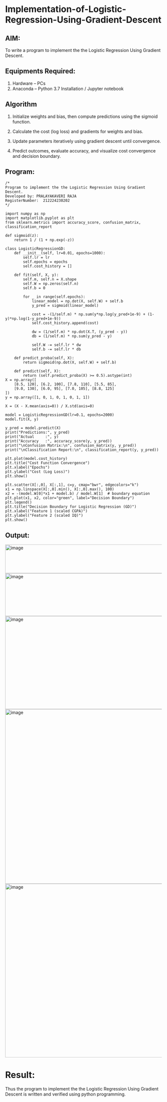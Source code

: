 # Implementation-of-Logistic-Regression-Using-Gradient-Descent

## AIM:
To write a program to implement the the Logistic Regression Using Gradient Descent.

## Equipments Required:
1. Hardware – PCs
2. Anaconda – Python 3.7 Installation / Jupyter notebook

## Algorithm
1. Initialize weights and bias, then compute predictions using the sigmoid function.

2. Calculate the cost (log loss) and gradients for weights and bias.

3. Update parameters iteratively using gradient descent until convergence.

4. Predict outcomes, evaluate accuracy, and visualize cost convergence and decision boundary.

## Program:
```
/*
Program to implement the the Logistic Regression Using Gradient Descent.
Developed by: PRALAYAKAVERI RAJA
RegisterNumber:  212224230202
*/
```

```
import numpy as np
import matplotlib.pyplot as plt
from sklearn.metrics import accuracy_score, confusion_matrix, classification_report

def sigmoid(z):
    return 1 / (1 + np.exp(-z))

class LogisticRegressionGD:
    def __init__(self, lr=0.01, epochs=1000):
        self.lr = lr
        self.epochs = epochs
        self.cost_history = []

    def fit(self, X, y):
        self.m, self.n = X.shape
        self.W = np.zeros(self.n)
        self.b = 0

        for _ in range(self.epochs):
            linear_model = np.dot(X, self.W) + self.b
            y_pred = sigmoid(linear_model)

            cost = -(1/self.m) * np.sum(y*np.log(y_pred+1e-9) + (1-y)*np.log(1-y_pred+1e-9))
            self.cost_history.append(cost)

            dw = (1/self.m) * np.dot(X.T, (y_pred - y))
            db = (1/self.m) * np.sum(y_pred - y)

            self.W -= self.lr * dw
            self.b -= self.lr * db

    def predict_proba(self, X):
        return sigmoid(np.dot(X, self.W) + self.b)

    def predict(self, X):
        return (self.predict_proba(X) >= 0.5).astype(int)
X = np.array([
    [8.5, 120], [6.2, 100], [7.8, 110], [5.5, 85],
    [9.0, 130], [6.0, 95], [7.0, 105], [8.8, 125]
])
y = np.array([1, 0, 1, 0, 1, 0, 1, 1])

X = (X - X.mean(axis=0)) / X.std(axis=0)

model = LogisticRegressionGD(lr=0.1, epochs=2000)
model.fit(X, y)

y_pred = model.predict(X)
print("Predictions:", y_pred)
print("Actual     :", y)
print("Accuracy   :", accuracy_score(y, y_pred))
print("\nConfusion Matrix:\n", confusion_matrix(y, y_pred))
print("\nClassification Report:\n", classification_report(y, y_pred))

plt.plot(model.cost_history)
plt.title("Cost Function Convergence")
plt.xlabel("Epochs")
plt.ylabel("Cost (Log Loss)")
plt.show()

plt.scatter(X[:,0], X[:,1], c=y, cmap="bwr", edgecolors="k")
x1 = np.linspace(X[:,0].min(), X[:,0].max(), 100)
x2 = -(model.W[0]*x1 + model.b) / model.W[1]  # boundary equation
plt.plot(x1, x2, color="green", label="Decision Boundary")
plt.legend()
plt.title("Decision Boundary for Logistic Regression (GD)")
plt.xlabel("Feature 1 (scaled CGPA)")
plt.ylabel("Feature 2 (scaled IQ)")
plt.show()

```

## Output:
<img width="574" height="92" alt="image" src="https://github.com/user-attachments/assets/0297927c-b1fa-4dda-82f6-71a16616e65d" />


<img width="622" height="137" alt="image" src="https://github.com/user-attachments/assets/9b7fe1a4-7322-4c53-ac5d-f0441e868d6f" />


<img width="1109" height="298" alt="image" src="https://github.com/user-attachments/assets/26ac4dc7-6348-4174-8dc7-6ea6f8aad089" />


<img width="1048" height="559" alt="image" src="https://github.com/user-attachments/assets/033586e1-1877-4890-8131-d72e2b943046" />


<img width="990" height="556" alt="image" src="https://github.com/user-attachments/assets/0fa99d4e-360f-45e0-bd75-7412c78cf51e" />


# Result:
Thus the program to implement the the Logistic Regression Using Gradient Descent is written and verified using python programming.

